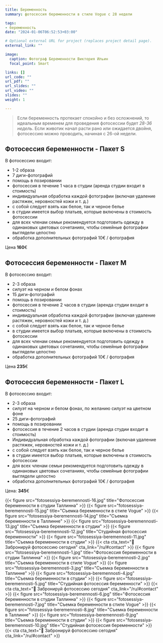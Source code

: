 ```yaml
---
title: Беременность 
summary: фотосессия беременности в стиле Vogue с 28 недели

tags:
- беременность
date: "2024-01-06T06:52:53+03:00"

# Optional external URL for project (replaces project detail page).
external_link: ""

image:
  caption: Фотограф Беременности Виктория Ильин
  focal_point: Smart

links: []
url_code: ""
url_pdf: ""
url_slides: ""
url_video: ""
slides: ""
weight: 1

---
```

>Если беременность протекает спокойно и без осложнений, то идеальным временем для проведения фотосессии будет _28-36 недель_. Если животик начал расти рано или ожидается двойня, фотосессию можно проводить, начиная с 26-ой недели.

## Фотосессия беременности - Пакет S

В фотосессию входит:
* 1-2 образа 
* 7 диги-фотографий 
* помощь в позировании
* фотосессия в течение 1 часа в студии (аренда студии входит в стоимость) 
* индивидуальная обработка каждой фотографии (включая удаление растяжек, неровностей кожи и т. д.)
* с собой следует взять как белое, так и черное белье
* в студии имеется выбор платьев, которые включены в стоимость фотосессии
* для всех членам семьи рекомендуется подготовить одежду в одинаковых цветовых сочетаниях, чтобы семейные фотографии выглядели целостно
* обработка дополнительных фотографий 10€ / фотография

Цена **160**€

## Фотосессия беременности - Пакет M

В фотосессию входит:
* 2-3 образа 
* силуэт на черном и белом фонах
* 15 диги-фотографий 
* помощь в позировании
* фотосессия в течение 2 часов в студии (аренда студии входит в стоимость) 
* индивидуальная обработка каждой фотографии (включая удаление растяжек, неровностей кожи и т. д.)
* с собой следует взять как белое, так и черное белье
* в студии имеется выбор платьев, которые включены в стоимость фотосессии
* для всех членам семьи рекомендуется подготовить одежду в одинаковых цветовых сочетаниях, чтобы семейные фотографии выглядели целостно
* обработка дополнительных фотографий 10€ / фотография

Цена **235**€

## Фотосессия беременности - Пакет L

В фотосессию входит:
* 2-3 образа 
* силуэт на черном и белом фонах, по желанию силуэт на цветном фоне
* 25 диги-фотографий
* помощь в позировании
* фотосессия в течение 2 часов в студии (аренда студии входит в стоимость) 
* Индивидуальная обработка каждой фотографии (включая удаление растяжек, неровностей кожи и т. д.)
* с собой следует взять как белое, так и черное белье
* в студии имеется выбор платьев, которые включены в стоимость фотосессии
* для всех членам семьи рекомендуется подготовить одежду в одинаковых цветовых сочетаниях, чтобы семейные фотографии выглядели целостно
* обработка дополнительных фотографий 10€ / фотография

Цена: **345**€

{{< figure src="fotosessiya-beremennosti-16.jpg" title="Фотосессия беременности в студии Таллинна" >}}
{{< figure src="fotosessiya-beremennosti-15.jpg" title="Съемка беременности в стиле Vogue" >}}
{{< figure src="fotosessiya-beremennosti-14.jpg" title="Съемка беременности в Таллинне" >}}
{{< figure src="fotosessiya-beremennosti-13.jpg" title="Съемка беременности в студии" >}}
{{< figure src="fotosessiya-beremennosti-12.jpg" title="Студийная фотосессия беременности" >}}
{{< figure src="fotosessiya-beremennosti-11.jpg" title="Съемка беременности в студии" >}}
{{< cta cta_text="💛 Забронируй фотосессию сегодня" cta_link="/ru/#contact" >}}
{{< figure src="fotosessiya-beremennosti-1.jpg" title="Фотосессия беременности в студии Таллинна" >}}
{{< figure src="fotosessiya-beremennosti-2.jpg" title="Съемка беременности в стиле Vogue" >}}
{{< figure src="fotosessiya-beremennosti-3.jpg" title="Съемка беременности в Таллинне" >}}
{{< figure src="fotosessiya-beremennosti-4.jpg" title="Съемка беременности в студии" >}}
{{< figure src="fotosessiya-beremennosti-5.jpg" title="Студийная фотосессия беременности" >}}
{{< cta cta_text="💛 Забронируй фотосессию сегодня" cta_link="/ru/#contact" >}}
{{< figure src="fotosessiya-beremennosti-6.jpg" title="Фотосессия беременности в студии Таллинна" >}}
{{< figure src="fotosessiya-beremennosti-7.jpg" title="Съемка беременности в стиле Vogue" >}}
{{< figure src="fotosessiya-beremennosti-8.jpg" title="Съемка беременности в Таллинне" >}}
{{< figure src="fotosessiya-beremennosti-9.jpg" title="Съемка беременности в студии" >}}
{{< figure src="fotosessiya-beremennosti-10.jpg" title="Студийная фотосессия беременности" >}}
{{< cta cta_text="💛 Забронируй фотосессию сегодня" cta_link="/ru/#contact" >}}